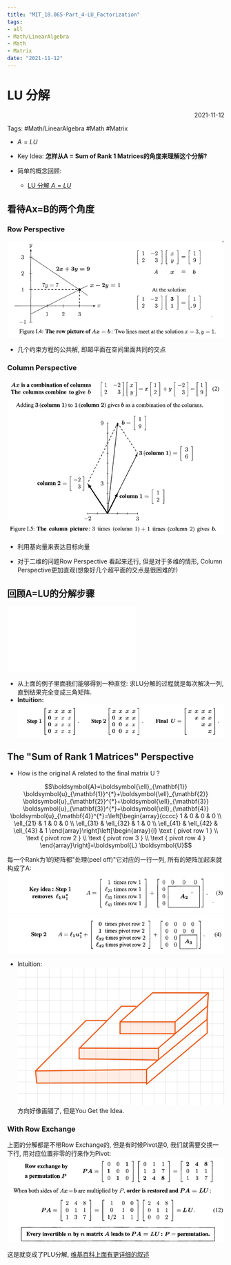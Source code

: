 ```yaml
---
title: "MIT_18.065-Part_4-LU_Factorization"
tags:
- all
- Math/LinearAlgebra
- Math
- Matrix
date: "2021-11-12"
---
```

# LU 分解

<div align="right"> 2021-11-12</div>

Tags: #Math/LinearAlgebra #Math #Matrix 

- $A=L U$
- Key Idea: **怎样从A = Sum of Rank 1 Matrices的角度来理解这个分解?**

- 简单的概念回顾:
	- [LU 分解 $A=LU$](notes/2021/2021.11/MIT_18.065-Part_2-Matrix_Factorization.md#LU%20分解%20A%20L%20U)

## 看待Ax=B的两个角度
### Row Perspective
![](notes/2021/2021.11/assets/img_2022-10-15-13.png)
- 几个约束方程的公共解, 即超平面在空间里面共同的交点

### Column Perspective
![](notes/2021/2021.11/assets/img_2022-10-15-14.png)
- 利用基向量来表达目标向量

- 对于二维的问题Row Perspective 看起来还行, 但是对于多维的情形, Column Perspective更加直观(想象好几个超平面的交点是很困难的!)

## 回顾A=LU的分解步骤
![LU分解的例子](notes/2021/2021.11/LU分解的例子.md)
- 从上面的例子里面我们能够得到一种直觉: 求LU分解的过程就是每次解决一列, 直到结果完全变成三角矩阵.
- **Intuition:**
	![](notes/2021/2021.11/assets/Pasted%20image%2020211113010753.png)

## The "Sum of Rank 1 Matrices" Perspective
- How is the original A related to the final matrix U ?

$$\boldsymbol{A}=\boldsymbol{\ell}_{\mathbf{1}} \boldsymbol{u}_{\mathbf{1}}^{*}+\boldsymbol{\ell}_{\mathbf{2}} \boldsymbol{u}_{\mathbf{2}}^{*}+\boldsymbol{\ell}_{\mathbf{3}} \boldsymbol{u}_{\mathbf{3}}^{*}+\boldsymbol{\ell}_{\mathbf{4}} \boldsymbol{u}_{\mathbf{4}}^{*}=\left[\begin{array}{cccc}
1 & 0 & 0 & 0 \\
\ell_{21} & 1 & 0 & 0 \\
\ell_{31} & \ell_{32} & 1 & 0 \\
\ell_{41} & \ell_{42} & \ell_{43} & 1
\end{array}\right]\left[\begin{array}{l}
\text { pivot row 1 } \\
\text { pivot row 2 } \\
\text { pivot row 3 } \\
\text { pivot row 4 }
\end{array}\right]=\boldsymbol{L} \boldsymbol{U}$$

每一个Rank为1的矩阵都"处理(peel off)"它对应的一行一列, 所有的矩阵加起来就构成了A:
![](notes/2021/2021.11/assets/Pasted%20image%2020211113011439.png)
![](notes/2021/2021.11/assets/Pasted%20image%2020211113011500.png)

- Intuition:
![300](notes/2021/2021.11/assets/Pasted%20image%2020211113012248.png)
方向好像画错了, 但是You Get the Idea.

### With Row Exchange
上面的分解都是不带Row Exchange的, 但是有时候Pivot是0, 我们就需要交换一下行, 用对应位置非零的行来作为Pivot:
![](notes/2021/2021.11/assets/Pasted%20image%2020211113012555.png)

这是就变成了PLU分解, [维基百科上面有更详细的叙述](https://zh.wikipedia.org/wiki/LU%E5%88%86%E8%A7%A3)




